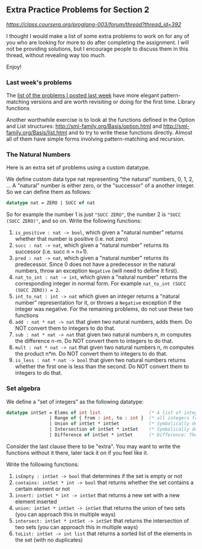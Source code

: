 ## Extra Practice Problems for Section 2
_<https://class.coursera.org/proglang-003/forum/thread?thread_id=392>_

I thought I would make a list of some extra problems to work on for any of you who are looking for more to do after completing the assignment. I will not be providing solutions, but I encourage people to discuss them in this thread, without revealing way too much.

Enjoy!

### Last week's problems

The [list of the problems I posted last week](https://class.coursera.org/proglang-003/forum/thread?thread_id=300) have more elegant pattern-matching versions and are worth revisiting or doing for the first time.
Library functions

Another worthwhile exercise is to look at the functions defined in the Option and List structures: <http://sml-family.org/Basis/option.html> and <http://sml-family.org/Basis/list.html> and to try to write these functions directly. Almost all of them have simple forms involving pattern-matching and recursion.

### The Natural Numbers

Here is an extra set of problems using a custom datatype.

We define custom data type nat representing "the natural" numbers, 0, 1, 2, ... A "natural" number is either zero, or the "successor" of a another integer. So we can define them as follows:

``` sml
datatype nat = ZERO | SUCC of nat
```

So for example the number 1 is just `"SUCC ZERO"`, the number 2 is `"SUCC (SUCC ZERO)"`, and so on. Write the following functions:

1. `is_positive : nat -> bool`, which given a "natural number" returns whether that number is positive (i.e. not zero)
2. `succ : nat -> nat`, which given a "natural number" returns its successor (i.e. succ n = n+1).
3. `pred : nat -> nat`, which given a "natural number" returns its predecessor. Since 0 does not have a predecessor in the natural numbers, throw an exception `Negative` (will need to define it first).
4. `nat_to_int : nat -> int`, which given a "natural number" returns the corresponding integer in normal form. For example `nat_to_int (SUCC (SUCC ZERO)) = 2`.
5. `int_to_nat : int -> nat` which given an integer returns a "natural number" representation for it, or throws a `Negative` exception if the integer was negative. For the remaining problems, do not use these two functions
6. `add : nat * nat -> nat` that given two natural numbers, adds them. Do NOT convert them to integers to do that.
7. `sub : nat * nat -> nat` that given two natural numbers n, m computes the difference n-m. Do NOT convert them to integers to do that.
8. `mult : nat * nat -> nat` that given two natural numbers n, m computes the product n*m. Do NOT convert them to integers to do that.
9. `is_less : nat * nat -> bool` that given two natural numbers returns whether the first one is less than the second. Do NOT convert them to integers to do that.

### Set algebra

We define a "set of integers" as the following datatype:

``` sml
datatype intSet = Elems of int list                  (* A list of integers (possibly with duplicates to be ignored) *)
                | Range of { from : int, to : int }  (* all integers from one number till another *)
                | Union of intSet * intSet           (* Symbolically define the union of two sets *)
                | Intersection of intSet * intSet    (* Symbolically define the intersection of two sets *)
                | Difference of intSet * intSet      (* Difference: The elements in the first set that are not in the second *)
```

Consider the last clause there to be "extra". You may want to write the functions without it there, later tack it on if you feel like it.

Write the following functions:

1. `isEmpty : intSet -> bool` that determines if the set is empty or not
2. `contains: intSet * int -> bool` that returns whether the set contains a certain element or not
3. `insert: intSet * int -> intSet` that returns a new set with a new element inserted
4. `union: intSet * intSet -> intSet` that returns the union of two sets (you can approach this in multiple ways)
5. `intersect: intSet * intSet -> intSet` that returns the intersection of two sets (you can approach this in multiple ways)
6. `toList: intSet -> int list` that returns a sorted list of the elements in the set (with no duplicates)
